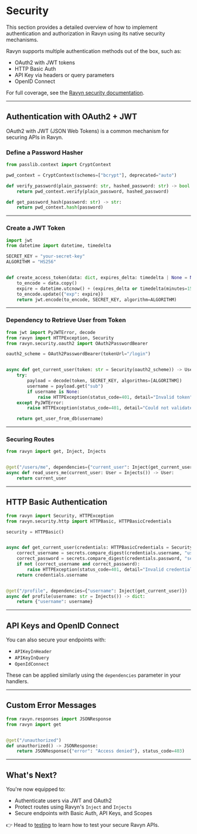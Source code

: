 # Security

This section provides a detailed overview of how to implement authentication and authorization in Ravyn using its native security mechanisms.

Ravyn supports multiple authentication methods out of the box, such as:

- OAuth2 with JWT tokens
- HTTP Basic Auth
- API Key via headers or query parameters
- OpenID Connect

For full coverage, see the [Ravyn security documentation](https://www.ravyn.dev/security/).

---

## Authentication with OAuth2 + JWT

OAuth2 with JWT (JSON Web Tokens) is a common mechanism for securing APIs in Ravyn.

### Define a Password Hasher

```python
from passlib.context import CryptContext

pwd_context = CryptContext(schemes=["bcrypt"], deprecated="auto")

def verify_password(plain_password: str, hashed_password: str) -> bool:
    return pwd_context.verify(plain_password, hashed_password)

def get_password_hash(password: str) -> str:
    return pwd_context.hash(password)
```

---

### Create a JWT Token

```python
import jwt
from datetime import datetime, timedelta

SECRET_KEY = "your-secret-key"
ALGORITHM = "HS256"


def create_access_token(data: dict, expires_delta: timedelta | None = None) -> str:
    to_encode = data.copy()
    expire = datetime.utcnow() + (expires_delta or timedelta(minutes=15))
    to_encode.update({"exp": expire})
    return jwt.encode(to_encode, SECRET_KEY, algorithm=ALGORITHM)
```

---

### Dependency to Retrieve User from Token

```python
from jwt import PyJWTError, decode
from ravyn import HTTPException, Security
from ravyn.security.oauth2 import OAuth2PasswordBearer

oauth2_scheme = OAuth2PasswordBearer(tokenUrl="/login")


async def get_current_user(token: str = Security(oauth2_scheme)) -> User:
    try:
        payload = decode(token, SECRET_KEY, algorithms=[ALGORITHM])
        username = payload.get("sub")
        if username is None:
            raise HTTPException(status_code=401, detail="Invalid token")
    except PyJWTError:
        raise HTTPException(status_code=401, detail="Could not validate credentials")

    return get_user_from_db(username)
```

---

### Securing Routes

```python
from ravyn import get, Inject, Injects


@get("/users/me", dependencies={"current_user": Inject(get_current_user)})
async def read_users_me(current_user: User = Injects()) -> User:
    return current_user
```

---

## HTTP Basic Authentication

```python
from ravyn import Security, HTTPException
from ravyn.security.http import HTTPBasic, HTTPBasicCredentials

security = HTTPBasic()


async def get_current_user(credentials: HTTPBasicCredentials = Security(security)) -> str:
    correct_username = secrets.compare_digest(credentials.username, "user")
    correct_password = secrets.compare_digest(credentials.password, "secret")
    if not (correct_username and correct_password):
        raise HTTPException(status_code=401, detail="Invalid credentials")
    return credentials.username


@get("/profile", dependencies={"username": Inject(get_current_user)})
async def profile(username: str = Injects()) -> dict:
    return {"username": username}
```

---

## API Keys and OpenID Connect

You can also secure your endpoints with:

- `APIKeyInHeader`
- `APIKeyInQuery`
- `OpenIdConnect`

These can be applied similarly using the `dependencies` parameter in your handlers.

---

## Custom Error Messages

```python
from ravyn.responses import JSONResponse
from ravyn import get


@get("/unauthorized")
def unauthorized() -> JSONResponse:
    return JSONResponse({"error": "Access denied"}, status_code=403)
```

---

## What's Next?

You're now equipped to:

- Authenticate users via JWT and OAuth2
- Protect routes using Ravyn's `Inject` and `Injects`
- Secure endpoints with Basic Auth, API Keys, and Scopes

👉 Head to [testing](./02-testing) to learn how to test your secure Ravyn APIs.
